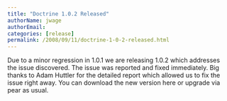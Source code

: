 ```yaml
---
title: "Doctrine 1.0.2 Released"
authorName: jwage
authorEmail:
categories: [release]
permalink: /2008/09/11/doctrine-1-0-2-released.html
---
```

Due to a minor regression in 1.0.1 we are releasing 1.0.2 which
addresses the issue discovered. The issue was reported and fixed
immediately. Big thanks to Adam Huttler for the detailed report which
allowed us to fix the issue right away. You can download the new version
here or upgrade via pear as usual.
